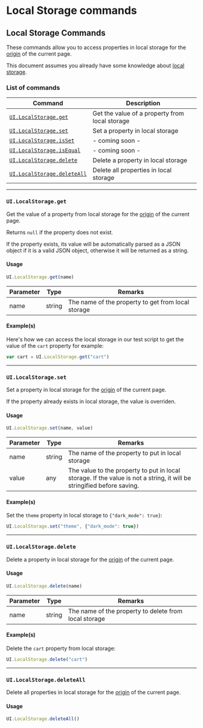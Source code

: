 # Local Storage commands

## Local Storage Commands <a href="#local-storage-commands" id="local-storage-commands"></a>

These commands allow you to access properties in local storage for the [origin](https://developer.mozilla.org/en-US/docs/Glossary/Origin) of the current page.

This document assumes you already have some knowledge about [local storage](https://developer.mozilla.org/en-US/docs/Web/API/Window/localStorage).

### List of commands <a href="#list-of-commands" id="list-of-commands"></a>

| Command                                                                                                                   | Description                                    |
| ------------------------------------------------------------------------------------------------------------------------- | ---------------------------------------------- |
| [`UI.LocalStorage.get`](https://docs.uilicious.com/scripting/local\_storage\_commands.html#uilocalstorageget)             | Get the value of a property from local storage |
| [`UI.LocalStorage.set`](https://docs.uilicious.com/scripting/local\_storage\_commands.html#uilocalstorageset)             | Set a property in local storage                |
| [`UI.LocalStorage.isSet`](https://docs.uilicious.com/scripting/local\_storage\_commands.html)                             | - coming soon -                                |
| [`UI.LocalStorage.isEqual`](https://docs.uilicious.com/scripting/local\_storage\_commands.html)                           | - coming soon -                                |
| [`UI.LocalStorage.delete`](https://docs.uilicious.com/scripting/local\_storage\_commands.html#uilocalstoragedelete)       | Delete a property in local storage             |
| [`UI.LocalStorage.deleteAll`](https://docs.uilicious.com/scripting/local\_storage\_commands.html#uilocalstoragedeleteall) | Delete all properties in local storage         |

***

### `UI.LocalStorage.get` <a href="#uilocalstorageget" id="uilocalstorageget"></a>

Get the value of a property from local storage for the [origin](https://developer.mozilla.org/en-US/docs/Glossary/Origin) of the current page.

Returns `null` if the property does not exist.

If the property exists, its value will be automatically parsed as a JSON object if it is a valid JSON object, otherwise it will be returned as a string.

#### Usage <a href="#usage" id="usage"></a>

```javascript
UI.LocalStorage.get(name)
```

| Parameter | Type   | Remarks                                            |
| --------- | ------ | -------------------------------------------------- |
| name      | string | The name of the property to get from local storage |

#### Example(s) <a href="#examples" id="examples"></a>

Here's how we can access the local storage in our test script to get the value of the `cart` property for example:

```javascript
var cart = UI.LocalStorage.get("cart")
```

***

### `UI.LocalStorage.set` <a href="#uilocalstorageset" id="uilocalstorageset"></a>

Set a property in local storage for the [origin](https://developer.mozilla.org/en-US/docs/Glossary/Origin) of the current page.

If the property already exists in local storage, the value is overriden.

#### Usage <a href="#usage" id="usage"></a>

```javascript
UI.LocalStorage.set(name, value)
```

| Parameter | Type   | Remarks                                                                                                                |
| --------- | ------ | ---------------------------------------------------------------------------------------------------------------------- |
| name      | string | The name of the property to put in local storage                                                                       |
| value     | any    | The value to the property to put in local storage. If the value is not a string, it will be stringified before saving. |

#### Example(s) <a href="#examples" id="examples"></a>

Set the `theme` property in local storage to `{"dark_mode": true}`:

```javascript
UI.LocalStorage.set("theme", {"dark_mode": true})
```

***

### `UI.LocalStorage.delete` <a href="#uilocalstoragedelete" id="uilocalstoragedelete"></a>

Delete a property in local storage for the [origin](https://developer.mozilla.org/en-US/docs/Glossary/Origin) of the current page.

#### Usage <a href="#usage" id="usage"></a>

```javascript
UI.LocalStorage.delete(name)
```

| Parameter | Type   | Remarks                                               |
| --------- | ------ | ----------------------------------------------------- |
| name      | string | The name of the property to delete from local storage |

#### Example(s) <a href="#examples" id="examples"></a>

Delete the `cart` property from local storage:

```javascript
UI.LocalStorage.delete("cart")
```

***

### `UI.LocalStorage.deleteAll` <a href="#uilocalstoragedeleteall" id="uilocalstoragedeleteall"></a>

Delete all properties in local storage for the [origin](https://developer.mozilla.org/en-US/docs/Glossary/Origin) of the current page.

#### Usage <a href="#usage" id="usage"></a>

```javascript
UI.LocalStorage.deleteAll()
```

